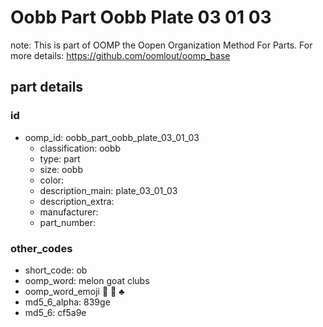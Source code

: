 # Oobb Part Oobb Plate 03 01 03  

note: This is part of OOMP the Oopen Organization Method For Parts. For more details: https://github.com/oomlout/oomp_base

##  part details





### id
* oomp_id: oobb_part_oobb_plate_03_01_03
  * classification: oobb
  * type: part
  * size: oobb
  * color: 
  * description_main: plate_03_01_03
  * description_extra: 
  * manufacturer: 
  * part_number: 

### other_codes
* short_code: ob
* oomp_word: melon goat clubs
* oomp_word_emoji :melon: :goat: :clubs:
* md5_6_alpha: 839ge
* md5_6: cf5a9e